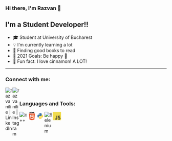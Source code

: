 ### Hi there, I'm Razvan 👋

## I'm a Student Developer!!

- 🎓 Student at University of Bucharest
- 💡 I’m currently learning a lot
- 👀 Finding good books to read
- 🥅 2021 Goals: Be happy 🌻
- 👻 Fun fact: I love cinnamon! A LOT!
---
### Connect with me:

[<img align="left" alt="razvanilie | LinkedIn" width="22px" src="https://cdn.jsdelivr.net/npm/simple-icons@v3/icons/linkedin.svg" />][linkedin]
[<img align="left" alt="razvanilie | Instagram" width="22px" src="https://cdn.jsdelivr.net/npm/simple-icons@v3/icons/facebook.svg" />][facebook]

<br />

### Languages and Tools:

[<img align="left" alt="c++" width="26px" src="https://upload.wikimedia.org/wikipedia/commons/thumb/1/18/ISO_C%2B%2B_Logo.svg/1200px-ISO_C%2B%2B_Logo.svg.png" />][linkedin]
[<img align="left" alt="HTML5" width="26px" src="https://raw.githubusercontent.com/github/explore/80688e429a7d4ef2fca1e82350fe8e3517d3494d/topics/html/html.png" />][linkedin]
[<img align="left" alt="Python" width="26px" src="https://raw.githubusercontent.com/github/explore/80688e429a7d4ef2fca1e82350fe8e3517d3494d/topics/python/python.png" />][linkedin]
[<img align="left" alt="Selenium" width="26px" src="https://www.selenium.dev/images/selenium_logo_square_green.png" />][linkedin]
[<img align="left" alt="JavaScript" width="26px" src="https://raw.githubusercontent.com/github/explore/80688e429a7d4ef2fca1e82350fe8e3517d3494d/topics/javascript/javascript.png" />][linkedin]

<br />
<br />


[facebook]: https://www.facebook.com/razvan.mihaita.9/
[linkedin]: https://www.linkedin.com/in/razvan-mihaita-ilie-28b1861b8/
